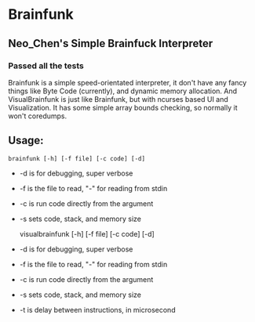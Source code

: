 # Brainfunk
## Neo_Chen's Simple Brainfuck Interpreter
### Passed all the tests
Brainfunk is a simple speed-orientated interpreter, it don't have any fancy things like Byte Code (currently),
and dynamic memory allocation.
And VisualBrainfunk is just like Brainfunk, but with ncurses based UI and Visualization.
It has some simple array bounds checking, so normally it won't coredumps.

## Usage:
	brainfunk [-h] [-f file] [-c code] [-d]
* -d is for debugging, super verbose
* -f is the file to read, "-" for reading from stdin
* -c is run code directly from the argument
* -s sets code, stack, and memory size

	visualbrainfunk [-h] [-f file] [-c code] [-d]
* -d is for debugging, super verbose
* -f is the file to read, "-" for reading from stdin
* -c is run code directly from the argument
* -s sets code, stack, and memory size
* -t is delay between instructions, in microsecond
